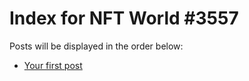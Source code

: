 # Index for NFT World #3557
Posts will be displayed in the order below:

- [Your first post](./001-first.md)


